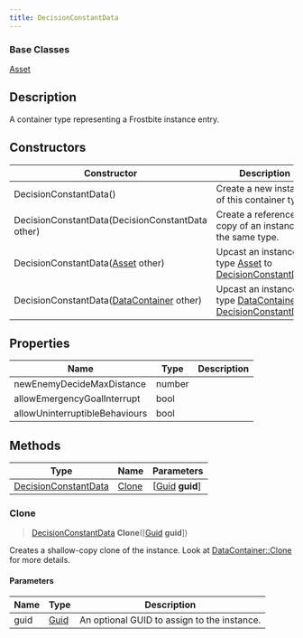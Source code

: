 ```yaml
---
title: DecisionConstantData
---
```

### Base Classes

[Asset](Asset)

## Description

A container type representing a Frostbite instance entry.

## Constructors

| Constructor                                                                     | Description                                                                                                                     |
| ------------------------------------------------------------------------------- | ------------------------------------------------------------------------------------------------------------------------------- |
| DecisionConstantData()                                                          | Create a new instance of this container type.                                                                                   |
| DecisionConstantData(DecisionConstantData other)                                | Create a reference copy of an instance of the same type.                                                                        |
| DecisionConstantData([Asset](Asset) other)                                      | Upcast an instance of type [Asset](Asset) to [DecisionConstantData](DecisionConstantData).                                      |
| DecisionConstantData([DataContainer](/vext/ref/shared/class/datacontainer) other) | Upcast an instance of type [DataContainer](/vext/ref/shared/class/datacontainer) to [DecisionConstantData](DecisionConstantData). |

## Properties

| Name                           | Type   | Description |
| ------------------------------ | ------ | ----------- |
| newEnemyDecideMaxDistance      | number |             |
| allowEmergencyGoalInterrupt    | bool   |             |
| allowUninterruptibleBehaviours | bool   |             |

## Methods

| Type                                         | Name            | Parameters                                     |
| -------------------------------------------- | --------------- | ---------------------------------------------- |
| [DecisionConstantData](DecisionConstantData) | [Clone](#clone) | \[[Guid](/vext/ref/shared/class/guid) **guid**\] |

### Clone

> [DecisionConstantData](DecisionConstantData) **Clone**(\[[Guid](/vext/ref/shared/class/guid) **guid**\])

Creates a shallow-copy clone of the instance. Look at [DataContainer::Clone](/vext/ref/shared/class/datacontainer#clone) for more details.

#### Parameters

| Name | Type         | Description                                 |
| ---- | ------------ | ------------------------------------------- |
| guid | [Guid](Guid) | An optional GUID to assign to the instance. |

